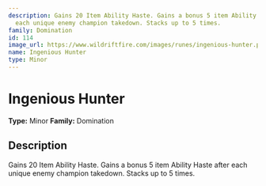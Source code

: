 ```yaml
---
description: Gains 20 Item Ability Haste. Gains a bonus 5 item Ability Haste after
  each unique enemy champion takedown. Stacks up to 5 times.
family: Domination
id: 114
image_url: https://www.wildriftfire.com/images/runes/ingenious-hunter.png
name: Ingenious Hunter
type: Minor
---
```


# Ingenious Hunter

**Type:** Minor
**Family:** Domination

## Description

Gains 20 Item Ability Haste. Gains a bonus 5 item Ability Haste after each unique enemy champion takedown. Stacks up to 5 times.

